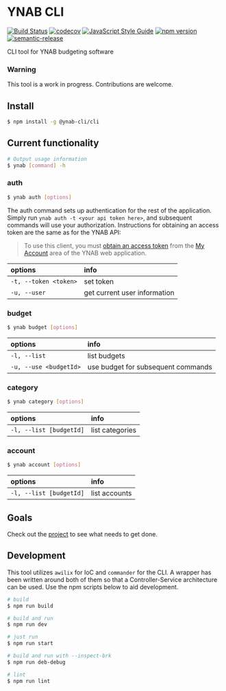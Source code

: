 # YNAB CLI

[![Build Status](https://travis-ci.org/Towerism/ynab-cli.svg?branch=master)](https://travis-ci.org/Towerism/ynab-cli)
[![codecov](https://codecov.io/gh/Towerism/ynab-cli/branch/master/graph/badge.svg)](https://codecov.io/gh/Towerism/ynab-cli)
[![JavaScript Style Guide](https://img.shields.io/badge/code_style-standard-brightgreen.svg)](https://standardjs.com)
[![npm version](https://badge.fury.io/js/%40ynab-cli%2Fcli.svg)](https://badge.fury.io/js/%40ynab-cli%2Fcli)
[![semantic-release](https://img.shields.io/badge/%20%20%F0%9F%93%A6%F0%9F%9A%80-semantic--release-e10079.svg)](https://github.com/semantic-release/semantic-release)

CLI tool for YNAB budgeting software

### Warning

This tool is a work in progress. Contributions are welcome.

## Install
``` bash
$ npm install -g @ynab-cli/cli
```

## Current functionality

``` bash
# Output usage information
$ ynab [command] -h

```

### auth

``` bash
$ ynab auth [options]
```

The auth command sets up authentication for the rest of the application. Simply
run `ynab auth -t <your api token here>`, and subsequent commands will use your
authorization. Instructions for obtaining an access token are the same as for the
YNAB API:

> To use this client, you must
> [obtain an access token](https://api.youneedabudget.com/#authentication-overview) from
> the [My Account](https://app.youneedabudget.com/settings) area of the YNAB web
> application.

| options               | info                         |
|:----------------------|:-----------------------------|
| `-t, --token <token>` | set token                    |
| `-u, --user`          | get current user information |

### budget

``` bash
$ ynab budget [options]
```

| options                | info                               |
|:-----------------------|:-----------------------------------|
| `-l, --list`           | list budgets                       |
| `-u, --use <budgetId>` | use budget for subsequent commands |

### category

``` bash
$ ynab category [options]
```

| options                 | info            |
|:------------------------|:----------------|
| `-l, --list [budgetId]` | list categories |

### account

``` bash
$ ynab account [options]
```

| options                 | info          |
|:------------------------|:--------------|
| `-l, --list [budgetId]` | list accounts |

## Goals

Check out the [project](https://github.com/Towerism/ynab-cli/projects/1) to see what needs to get done.

## Development

This tool utilizes `awilix` for IoC and `commander` for the CLI. A wrapper has
been written around both of them so that a Controller-Service architecture can
be used. Use the npm scripts below to aid development.

``` bash
# build
$ npm run build

# build and run
$ npm run dev

# just run
$ npm run start

# build and run with --inspect-brk
$ npm run deb-debug

# lint
$ npm run lint
```